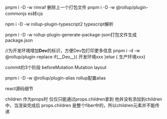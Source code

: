 pnpm i -D -w rimraf 删除上一个打包文件
pnpm i -D -w @rollup/plugin-commonjs es转cjs

npm i -D -w rollup-plugin-typescript2 typescript解析

pnpm i -D -w rollup-plugin-generate-package-json打包文件生成package.json

//为开发环境增加**Dev**的标识，方便Dev包打印更多信息
pnpm i -d -w @rollup/plugin-replace
if(\_\_Dev\_\_){ 开发环境xxx }else { 生产环境xxx}

commit的3个阶段
beforeMutation
Mutation
layout

pnpm i -D -w @rollup/plugin-alias rollup配置alias

react源码细节

children 作为props时
仅仅只能通过props.children拿到
他并没有添加到children 中，当渲染完成后 props.children 是整个fiber中的，所以children元素并不能传递
